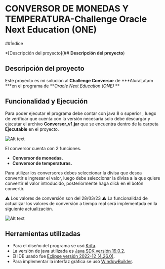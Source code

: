 # **CONVERSOR DE MONEDAS Y TEMPERATURA**-Challenge Oracle Next Education (ONE)

##Índice

*[Descripción del proyecto](## **Descripción del proyecto**)

## **Descripción del proyecto**

Este proyecto es mi solucion al **Challenge Conversor** de  ***AluraLatam ***en el programa de ***Oracle Next Education (ONE)* **

## **Funcionalidad y Ejecución**
Para poder ejecutar el programa debe contar con java 8 o superior , luego de verificar que cuenta con la versión necesaria solo debe descargar y ejecutar el archivo **Conversor_v1.jar** que se encuentra dentro de la carpeta **Ejecutable** en el proyecto.

![Alt text](media/Ejecutarlo.gif)

El conversor cuenta con 2 funciones.
- **Conversor de monedas.**
- **Conversor de temperaturas.**

Para utilizar los conversores debes seleccionar la divisa que desea convertir e ingresar el valor, luego debe seleccionar la divisa a la que quiere convertir el valor introducido, posteriormente haga click en el botón convertir.

:warning: Los valores de conversión son del 28/03/23  :warning:
La funcionalidad de actualizar los valores de conversión a tiempo real será implementada en la siguiente actualización.

![Alt text](media/Funcionamiento.gif)

## **Herramientas utilizadas**
- Para el diseño del programa se usó [Krita](https://krita.org/en/).
- La versión de java utilizada es [Java SDK versión 19.0.2](https://www.oracle.com/java/technologies/downloads/).
- El IDE usado fue [Eclipse versión 2022-12 (4.26.0)](https://www.eclipse.org/downloads/).
- Para implementar la interfaz gráfica se usó [WindowBuilder](https://www.eclipse.org/windowbuilder/).
